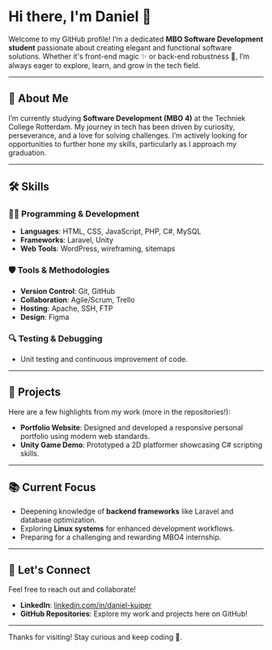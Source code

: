 # Hi there, I'm Daniel 👋  

<!--  
**DanielKuiper1/DanielKuiper1** is a ✨ _special_ ✨ repository because its `README.md` (this file) appears on your GitHub profile.  

Here are some ideas to get you started:  
- 🔭 I’m currently working on ...  
- 🌱 I’m currently learning ...  
- 👯 I’m looking to collaborate on ...  
- 🤔 I’m looking for help with ...  
- 💬 Ask me about ...  
- 📫 How to reach me: ...  
- 😄 Pronouns: ...  
- ⚡ Fun fact: ...  
-->

Welcome to my GitHub profile! I’m a dedicated **MBO Software Development student** passionate about creating elegant and functional software solutions. Whether it's front-end magic ✨ or back-end robustness 🔧, I’m always eager to explore, learn, and grow in the tech field.

---

## 🌟 About Me  

I’m currently studying **Software Development (MBO 4)** at the Techniek College Rotterdam. My journey in tech has been driven by curiosity, perseverance, and a love for solving challenges. I’m actively looking for opportunities to further hone my skills, particularly as I approach my graduation.

---

## 🛠️ Skills  

### 👨‍💻 Programming & Development  
- **Languages**: HTML, CSS, JavaScript, PHP, C#, MySQL  
- **Frameworks**: Laravel, Unity  
- **Web Tools**: WordPress, wireframing, sitemaps  

### 🛡️ Tools & Methodologies  
- **Version Control**: Git, GitHub  
- **Collaboration**: Agile/Scrum, Trello  
- **Hosting**: Apache, SSH, FTP  
- **Design**: Figma  

### 🔍 Testing & Debugging  
- Unit testing and continuous improvement of code.  

---

## 🚀 Projects  

Here are a few highlights from my work (more in the repositories!):  
- **Portfolio Website**: Designed and developed a responsive personal portfolio using modern web standards.  
- **Unity Game Demo**: Prototyped a 2D platformer showcasing C# scripting skills.

---

## 📚 Current Focus  

- Deepening knowledge of **backend frameworks** like Laravel and database optimization.  
- Exploring **Linux systems** for enhanced development workflows.  
- Preparing for a challenging and rewarding MBO4 internship.  

---

## 🤝 Let's Connect  

Feel free to reach out and collaborate!  
- **LinkedIn**: [linkedin.com/in/daniel-kuiper](https://www.linkedin.com/in/daniel-kuiper-06471827b/)  
- **GitHub Repositories**: Explore my work and projects here on GitHub!  

---

Thanks for visiting! Stay curious and keep coding 🚀.  


